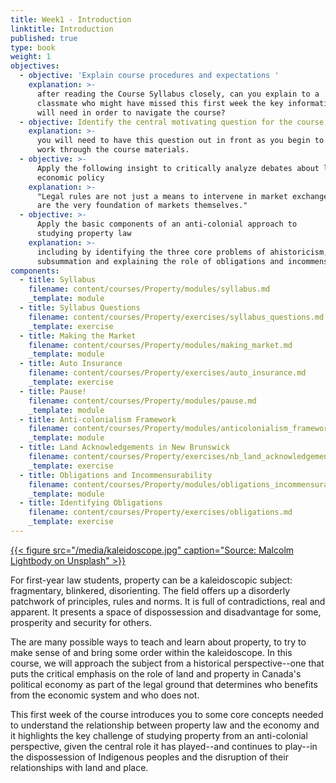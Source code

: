 ```yaml
---
title: Week1 - Introduction
linktitle: Introduction
published: true
type: book
weight: 1
objectives:
  - objective: 'Explain course procedures and expectations '
    explanation: >-
      after reading the Course Syllabus closely, can you explain to a
      classmate who might have missed this first week the key information they
      will need in order to navigate the course?
  - objective: Identify the central motivating question for the course
    explanation: >-
      you will need to have this question out in front as you begin to
      work through the course materials.
  - objective: >-
      Apply the following insight to critically analyze debates about law and
      economic policy 
    explanation: >-
      "Legal rules are not just a means to intervene in market exchange, they
      are the very foundation of markets themselves."
  - objective: >-
      Apply the basic components of an anti-colonial approach to
      studying property law
    explanation: >-
      including by identifying the three core problems of ahistoricism, invisibility and
      subsummation and explaining the role of obligations and incommensurability.
components:
  - title: Syllabus
    filename: content/courses/Property/modules/syllabus.md
    _template: module
  - title: Syllabus Questions
    filename: content/courses/Property/exercises/syllabus_questions.md
    _template: exercise
  - title: Making the Market
    filename: content/courses/Property/modules/making_market.md
    _template: module
  - title: Auto Insurance
    filename: content/courses/Property/exercises/auto_insurance.md
    _template: exercise
  - title: Pause!
    filename: content/courses/Property/modules/pause.md
    _template: module
  - title: Anti-colonialism Framework
    filename: content/courses/Property/modules/anticolonialism_framework.md
    _template: module
  - title: Land Acknowledgements in New Brunswick
    filename: content/courses/Property/exercises/nb_land_acknowledgement.md
    _template: exercise
  - title: Obligations and Incommensurability
    filename: content/courses/Property/modules/obligations_incommensurability.md
    _template: module
  - title: Identifying Obligations
    filename: content/courses/Property/exercises/obligations.md
    _template: exercise
---
```





[{{< figure src="/media/kaleidoscope.jpg" caption="Source: Malcolm Lightbody on Unsplash" >}}](https://unsplash.com/photos/TC2f02Iq8lE) 

For first-year law students, property can be a kaleidoscopic subject: fragmentary, blinkered, disorienting. The field offers up a disorderly patchwork of principles, rules and norms. It is full of contradictions, real and apparent. It presents a space of dispossession and disadvantage for some, prosperity and security for others. 

The are many possible ways to teach and learn about property, to try to make sense of and bring some order within the kaleidoscope. In this course, we will approach the subject from a historical perspective--one that puts the critical emphasis on the role of land and property in Canada's political economy as part of the legal ground that determines who benefits from the economic system and who does not. 

This first week of the course introduces you to some core concepts needed to understand the relationship between property law and the economy and it highlights the key challenge of studying property from an anti-colonial perspective, given the central role it has played--and continues to play--in the dispossession of Indigenous peoples and the disruption of their relationships with land and place. 
